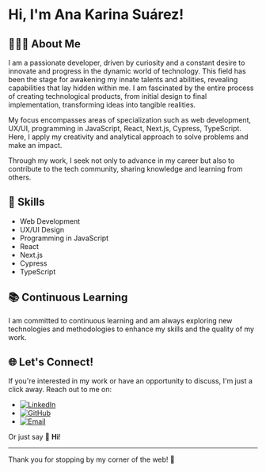 # Hi, I'm Ana Karina Suárez!

## 👩🏻‍💻 About Me 

I am a passionate developer, driven by curiosity and a constant desire to innovate and progress in the dynamic world of technology. This field has been the stage for awakening my innate talents and abilities, revealing capabilities that lay hidden within me. I am fascinated by the entire process of creating technological products, from initial design to final implementation, transforming ideas into tangible realities.

My focus encompasses areas of specialization such as web development, UX/UI, programming in JavaScript, React, Next.js, Cypress, TypeScript. Here, I apply my creativity and analytical approach to solve problems and make an impact.

Through my work, I seek not only to advance in my career but also to contribute to the tech community, sharing knowledge and learning from others.

## 🌟 Skills

- Web Development
- UX/UI Design
- Programming in JavaScript
- React
- Next.js
- Cypress
- TypeScript

## 📚 Continuous Learning

I am committed to continuous learning and am always exploring new technologies and methodologies to enhance my skills and the quality of my work.


## 🌐 Let's Connect!

If you're interested in my work or have an opportunity to discuss, I'm just a click away. Reach out to me on:

-  [![LinkedIn](https://img.shields.io/badge/LinkedIn-0077B5?style=flat&logo=linkedin&logoColor=white)](https://www.linkedin.com/in/connect-ana-karina-suárez-gonzález)
-  [![GitHub](https://img.shields.io/badge/GitHub-100000?style=flat&logo=github&logoColor=white)](https://github.com/anakarinasuarez)
- [![Email](https://img.shields.io/badge/Email-D14836?style=flat&logo=gmail&logoColor=white)](mailto:suarez.anakarina@hotmail.com)




Or just say 👋 **Hi**!

---

Thank you for stopping by my corner of the web! 🌟
